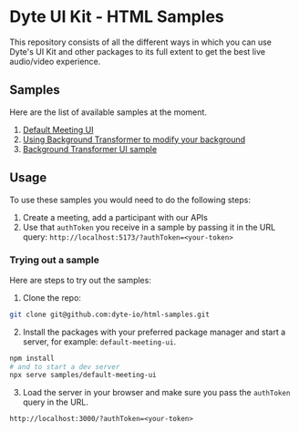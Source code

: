 # Dyte UI Kit - HTML Samples

This repository consists of all the different ways in which you can use Dyte's
UI Kit and other packages to its full extent to get the best live audio/video
experience.

## Samples

Here are the list of available samples at the moment.

1. [Default Meeting UI](./samples/default-meeting-ui/)
2. [Using Background Transformer to modify your background](./samples/with-background-transformer/)
3. [Background Transformer UI sample](./samples/background-transformer-ui/)

## Usage

To use these samples you would need to do the following steps:

1. Create a meeting, add a participant with our APIs
2. Use that `authToken` you receive in a sample by passing it in the URL query: `http://localhost:5173/?authToken=<your-token>`

### Trying out a sample

Here are steps to try out the samples:

1. Clone the repo:

```sh
git clone git@github.com:dyte-io/html-samples.git
```

2. Install the packages with your preferred package manager and start a server, for example: `default-meeting-ui`.

```sh
npm install
# and to start a dev server
npx serve samples/default-meeting-ui
```

3. Load the server in your browser and make sure you pass the `authToken` query in the URL.

```
http://localhost:3000/?authToken=<your-token>
```
